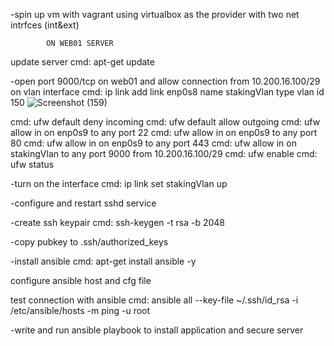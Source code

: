 -spin up vm with vagrant using virtualbox as the provider with two net intrfces (int&ext)

			ON WEB01 SERVER
update server
cmd: apt-get update

-open port 9000/tcp on web01 and allow connection from 10.200.16.100/29 on vlan interface
cmd: ip link add link enp0s8 name stakingVlan type vlan id 150
![Screenshot (159)](https://github.com/user-attachments/assets/29842758-1205-4ba3-8469-6c0c19c6c2e8)

cmd: ufw default deny incoming
cmd: ufw default allow outgoing
cmd: ufw allow in on enp0s9 to any port 22
cmd: ufw allow in on enp0s9 to any port 80
cmd: ufw allow in on enp0s9 to any port 443
cmd: ufw allow in on stakingVlan to any port 9000 from 10.200.16.100/29
cmd: ufw enable
cmd: ufw status

-turn on the interface
cmd: ip link set stakingVlan up

-configure and restart sshd service

-create ssh keypair
cmd: ssh-keygen -t rsa -b 2048

-copy pubkey to .ssh/authorized_keys

-install ansible
cmd: apt-get install ansible -y

configure ansible host and cfg file

test connection with ansible
cmd: ansible all --key-file ~/.ssh/id_rsa -i /etc/ansible/hosts -m ping -u root

-write and run ansible playbook to install application and secure server
